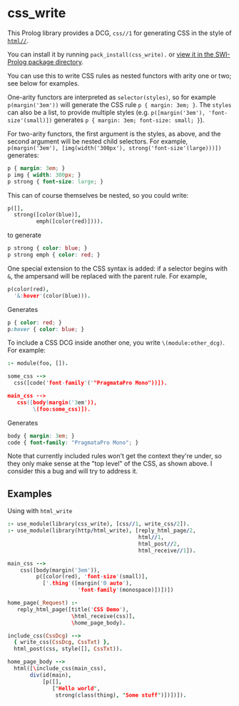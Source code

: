 # css_write

This Prolog library provides a DCG, `css//1` for generating CSS in the style of [`html//`](http://www.swi-prolog.org/pldoc/doc_for?object=html//1).

You can install it by running `pack_install(css_write).` or [view it in the SWI-Prolog package directory](http://www.swi-prolog.org/pack/list?p=css_write).

You can use this to write CSS rules as nested functors with arity one or two; see below for examples.

One-arity functors are interpreted as `selector(styles)`, so for example `p(margin('3em'))` will generate the CSS rule `p { margin: 3em; }`.
The `styles` can also be a list, to provide multiple styles (e.g. `p([margin('3em'), 'font-size'(small)])` generates `p { margin: 3em; font-size: small; }`).

For two-arity functors, the first argument is the styles, as above, and the second argument will be nested child selectors.
For example, `p(margin('3em'), [img(width('300px'), strong('font-size'(large)))])` generates:

```css
p { margin: 3em; }
p img { width: 300px; }
p strong { font-size: large; }
```

This can of course themselves be nested, so you could write:

```prolog
p([],
  strong([color(blue)],
         emph([color(red)]))).
```

to generate

```css
p strong { color: blue; }
p strong emph { color: red; }
```

One special extension to the CSS syntax is added: if a selector begins with `&`, the ampersand will be replaced with the parent rule.
For example,

```prolog
p(color(red),
  '&:hover'(color(blue))).
```

Generates

```css
p { color: red; }
p:hover { color: blue; }
```

To include a CSS DCG inside another one, you write `\(module:other_dcg)`.
For example:

```prolog
:- module(foo, []).

some_css -->
  css([code('font-family'('"PragmataPro Mono"))]).

main_css -->
   css([body(margin('3em')),
        \(foo:some_css)]).
```

Generates

```css
body { margin: 3em; }
code { font-family: "PragmataPro Mono"; }
```

Note that currently included rules won't get the context they're under, so they only make sense at the "top level" of the CSS, as shown above.
I consider this a bug and will try to address it.

## Examples

Using with `html_write`

```prolog
:- use_module(library(css_write), [css//1, write_css/2]).
:- use_module(library(http/html_write), [reply_html_page/2,
                                         html//1,
                                         html_post//2,
                                         html_receive//1]).

main_css -->
    css([body(margin('3em')),
         p([color(red), 'font-size'(small)],
           ['.thing'([margin('0 auto'),
                      'font-family'(monospace)])])])

home_page(_Request) :-
   reply_html_page([title('CSS Demo'),
                    \html_receive(css)],
                    \home_page_body).

include_css(CssDcg) -->
  { write_css(CssDcg, CssTxt) },
  html_post(css, style([], CssTxt)).

home_page_body -->
  html([\include_css(main_css),
       div(id(main),
           [p([],
              ["Hello world",
               strong(class(thing), "Some stuff")])])]).
```
